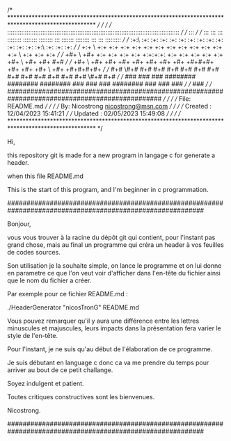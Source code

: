 /* **************************************************************************************************** */
/*                                                                                                      */
/*  ::::::::::::::::::::::::::::::::::::::::::::::::::::::::::::::::::::::::::::::::::::::::::::::::::  */
/*                                                   :::                                                */
/*  :::      :::  :::  ::::::::  ::::::::  ::::::::  :::  :::::::    ::::::::  :::      :::  :::::::::  */
/*  :+:\\    :+:  :+:  :+:       :+:  :+:  :+:  :+:  :+:  :+:  :+:   :+:  :+:  :+:\\    :+:  :+:   :+:  */
/*  +:+ \\   +:+  +:+  +:+       +:+  +:+  +:+       +:+  +:+   +:+  +:+  +:+  +:+ \\   +:+  +:+   +:+  */
/*  +#+  \\  +#+  +:+  +:+       +:+  +:+  +:+:+:+:  +:+  +:+ +:+    +:+  +:+  +#+  \\  +#+  +#+   #+#  */
/*  +#+   \\ +#+  +#+  +#+       +#+  +#+       +#+  +#+  +#+#+#+    +#+  +#+  +#+   \\ +#+  +#+#+#+#+  */
/*  #+#    \\#+#  #+#  #+#       #+#  #+#  #+#  #+#  #+#  #+#  #+#   #+#  #+#  #+#    \\#+#        #+#  */
/*  ###      ###  ###  ########  ########  ########  ###  ###   ###  ########  ###      ###        ###  */
/*                                                                                                ###   */
/*  ################################################################################################    */
/*                                                                                                      */
/*  File: README.md                                                                                     */
/*                                                                                                      */
/*  By: Nicostrong <nicostrong@msn.com>                                                                 */
/*                                                                                                      */
/*  Created : 12/04/2023 15:41:21                                                                       */
/*  Updated : 02/05/2023 15:49:08                                                                       */
/*                                                                                                      */
/* **************************************************************************************************** */

Hi,

this repository git is made for a new program in langage c for generate a
header.

when this file README.md

This is the start of this program, and I'm beginner in c programmation.

###########################################################################################################

Bonjour,

vous vous trouver à la racine du dépôt git qui contient, pour l'instant pas
grand chose, mais au final un programme qui créra un header à vos feuilles de
codes sources.

Son utilisation je la souhaite simple, on lance le programme et on lui donne en
parametre ce que l'on veut voir d'afficher dans l'en-tête du fichier ainsi que
le nom du fichier a créer.

Par exemple pour ce fichier README.md :

./HeaderGenerator "nicosTronG" README.md

Vous pouvez remarquer qu'il y aura une différence entre les lettres minuscules
et majuscules, leurs impacts dans la présentation fera varier le style de
l'en-tête.

Pour l'instant, je ne suis qu'au début de l'élaboration de ce programme.

Je suis débutant en language c donc ca va me prendre du temps pour arriver au
bout de ce petit challange.

Soyez indulgent et patient.

Toutes critiques constructives sont les bienvenues.

Nicostrong.

###########################################################################################################

